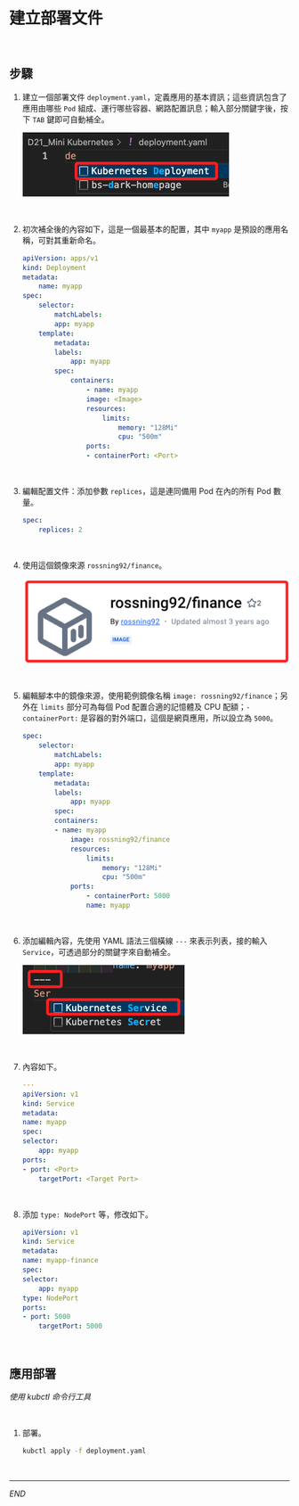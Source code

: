 # 建立部署文件

<br>

## 步驟

1. 建立一個部署文件 `deployment.yaml`，定義應用的基本資訊；這些資訊包含了應用由哪些 `Pod` 組成、運行哪些容器、網路配置訊息；輸入部分關鍵字後，按下 `TAB` 鍵即可自動補全。

    ![](images/img_05.png)

<br>

2. 初次補全後的內容如下，這是一個最基本的配置，其中 `myapp` 是預設的應用名稱，可對其重新命名。

    ```yaml
    apiVersion: apps/v1
    kind: Deployment
    metadata:
        name: myapp
    spec:
        selector:
            matchLabels:
            app: myapp
        template:
            metadata:
            labels:
                app: myapp
            spec:
                containers:
                    - name: myapp
                    image: <Image>
                    resources:
                        limits:
                            memory: "128Mi"
                            cpu: "500m"
                    ports:
                    - containerPort: <Port>
    ```

<br>

3. 編輯配置文件：添加參數 `replices`，這是連同備用 Pod 在內的所有 Pod 數量。

    ```yaml
    spec:
        replices: 2
    ```

<br>

4. 使用這個鏡像來源 `rossning92/finance`。

    ![](images/img_06.png)

<br>

5. 編輯腳本中的鏡像來源，使用範例鏡像名稱 `image: rossning92/finance`；另外在 `limits` 部分可為每個 Pod 配置合適的記憶體及 CPU 配額；`- containerPort:` 是容器的對外端口，這個是網頁應用，所以設立為 `5000`。

    ```yaml
    spec:
        selector:
            matchLabels:
            app: myapp
        template:
            metadata:
            labels:
                app: myapp
            spec:
            containers:
            - name: myapp
                image: rossning92/finance
                resources:
                    limits:
                        memory: "128Mi"
                        cpu: "500m"
                ports:
                    - containerPort: 5000
                    name: myapp
    ```

<br>

6. 添加編輯內容，先使用 YAML 語法三個橫線 `---` 來表示列表，接的輸入 `Service`，可透過部分的關鍵字來自動補全。

    ![](images/img_07.png)

<br>

7. 內容如下。

    ```yaml
    ---
    apiVersion: v1
    kind: Service
    metadata:
    name: myapp
    spec:
    selector:
        app: myapp
    ports:
    - port: <Port>
        targetPort: <Target Port>
    ```

<br>

8. 添加 `type: NodePort` 等，修改如下。

    ```yaml
    apiVersion: v1
    kind: Service
    metadata:
    name: myapp-finance
    spec:
    selector:
        app: myapp
    type: NodePort
    ports:
    - port: 5000
        targetPort: 5000
    ```

<br>

## 應用部署

_使用 kubctl 命令行工具_

<br>

1. 部署。

    ```bash
    kubctl apply -f deployment.yaml
    ```

<br>

___

_END_